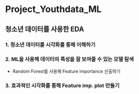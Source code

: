 # Project_Youthdata_ML

## 청소년 데이터를 사용한 EDA

### 1. 청소년 데이터를 시각화를 통해 이해하기

### 2. ML을 사용해 데이터의 특성을 잘 보여줄 수 있는 모델 탐색
- Random Forest를 사용해 Feature importance 산출하기

### 3. 효과적인 시각화를 통해 Feature imp. plot 만들기

